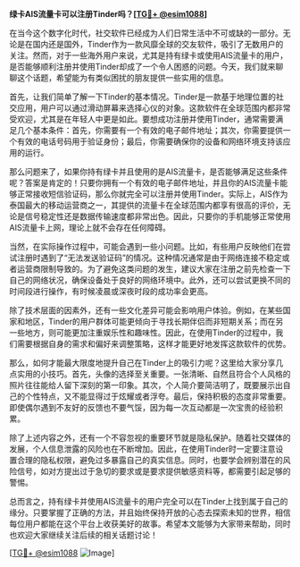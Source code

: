 **绿卡AIS流量卡可以注册Tinder吗？[[TG💪+ @esim1088](https://t.me/s/esim1088)]**

在当今这个数字化时代，社交软件已经成为人们日常生活中不可或缺的一部分。无论是在国内还是国外，Tinder作为一款风靡全球的交友软件，吸引了无数用户的关注。然而，对于一些海外用户来说，尤其是持有绿卡或使用AIS流量卡的用户，是否能够顺利注册并使用Tinder却成了一个令人困惑的问题。今天，我们就来聊聊这个话题，希望能为有类似困扰的朋友提供一些实用的信息。

首先，让我们简单了解一下Tinder的基本情况。Tinder是一款基于地理位置的社交应用，用户可以通过滑动屏幕来选择心仪的对象。这款软件在全球范围内都非常受欢迎，尤其是在年轻人中更是如此。要想成功注册并使用Tinder，通常需要满足几个基本条件：首先，你需要有一个有效的电子邮件地址；其次，你需要提供一个有效的电话号码用于验证身份；最后，你需要确保你的设备和网络环境支持该应用的运行。

那么问题来了，如果你持有绿卡并且使用的是AIS流量卡，是否能够满足这些条件呢？答案是肯定的！只要你拥有一个有效的电子邮件地址，并且你的AIS流量卡能够正常接收短信验证码，那么你就完全可以注册并使用Tinder。实际上，AIS作为泰国最大的移动运营商之一，其提供的流量卡在全球范围内都享有很高的评价，无论是信号稳定性还是数据传输速度都非常出色。因此，只要你的手机能够正常使用AIS流量卡上网，理论上就不会存在任何障碍。

当然，在实际操作过程中，可能会遇到一些小问题。比如，有些用户反映他们在尝试注册时遇到了“无法发送验证码”的情况。这种情况通常是由于网络连接不稳定或者运营商限制导致的。为了避免这类问题的发生，建议大家在注册之前先检查一下自己的网络状况，确保设备处于良好的网络环境中。此外，还可以尝试更换不同的时间段进行操作，有时候凌晨或深夜时段的成功率会更高。

除了技术层面的因素外，还有一些文化差异可能会影响用户体验。例如，在某些国家和地区，Tinder的用户群体可能更倾向于寻找长期伴侣而非短期关系；而在另一些地方，则可能更加注重娱乐性和趣味性。因此，在使用Tinder的过程中，我们需要根据自身的需求和偏好来调整策略，这样才能更好地发挥这款软件的优势。

那么，如何才能最大限度地提升自己在Tinder上的吸引力呢？这里给大家分享几点实用的小技巧。首先，头像的选择至关重要。一张清晰、自然且符合个人风格的照片往往能给人留下深刻的第一印象。其次，个人简介要简洁明了，既要展示出自己的个性特点，又不能显得过于炫耀或者浮夸。最后，保持积极的态度非常重要。即使偶尔遇到不友好的反馈也不要气馁，因为每一次互动都是一次宝贵的经验积累。

除了上述内容之外，还有一个不容忽视的重要环节就是隐私保护。随着社交媒体的发展，个人信息泄露的风险也在不断增加。因此，在使用Tinder时一定要注意设置合理的隐私权限，避免过多暴露自己的真实信息。同时，也要学会辨别潜在的风险信号，如对方提出过于急切的要求或是要求提供敏感资料等，都需要引起足够的警惕。

总而言之，持有绿卡并使用AIS流量卡的用户完全可以在Tinder上找到属于自己的缘分。只要掌握了正确的方法，并且始终保持开放的心态去探索未知的世界，相信每位用户都能在这个平台上收获美好的故事。希望本文能够为大家带来帮助，同时也欢迎大家继续关注后续的相关话题讨论！

[[TG💪+ @esim1088](https://t.me/s/esim1088) ![Image](https://i.postimg.cc/4NQfJmqS/Snipaste-2025-05-13-00-14-12.png)]